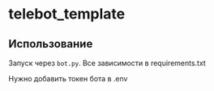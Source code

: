 # telebot_template

## Использование

Запуск через `bot.py`. Все зависимости в requirements.txt

Нужно добавить токен бота в .env
